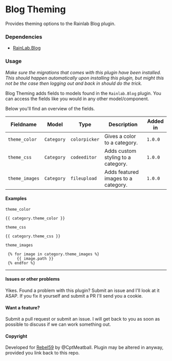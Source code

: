 # Blog Theming
Provides theming options to the Rainlab Blog plugin.

### Dependencies
- [RainLab.Blog](https://github.com/rainlab/blog-plugin)

### Usage
_Make sure the migrations that comes with this plugin have been installed. This should happen automatically upon installing this plugin, but might this not be the case then logging out and back in should do the trick._

Blog Theming adds fields to models found in the `Rainlab.Blog` plugin. You can access the fields like you would in any other model/component. 

Below you'll find an overview of the fields.

| Fieldname        | Model           | Type  | Description | Added in |
| ------------- |-------------| -----|----|----|
| `theme_color`   | `Category` | `colorpicker` | Gives a color to a category.| `1.0.0` |
| `theme_css`   | `Category` | `codeeditor` | Adds custom styling to a category.| `1.0.0` |
| `theme_images`   | `Category` | `fileupload` | Adds featured images to a category.| `1.0.0` |

#### Examples
`theme_color`
    
    {{ category.theme_color }}
    
`theme_css`

    {{ category.theme_css }}
    
`theme_images`

     {% for image in category.theme_images %}
         {{ image.path }}
     {% endfor %}


---

#### Issues or other problems
Yikes. Found a problem with this plugin? Submit an issue and I'll look at it ASAP. If you fix it yourself and submit a PR I'll send you a cookie.

#### Want a feature?
Submit a pull request or submit an issue. I will get back to you as soon as possible to discuss if we can work something out.

#### Copyright
Developed for [Rebel59](https://rebel59.nl) by @CptMeatball. 
Plugin may be altered in anyway, provided you link back to this repo.
